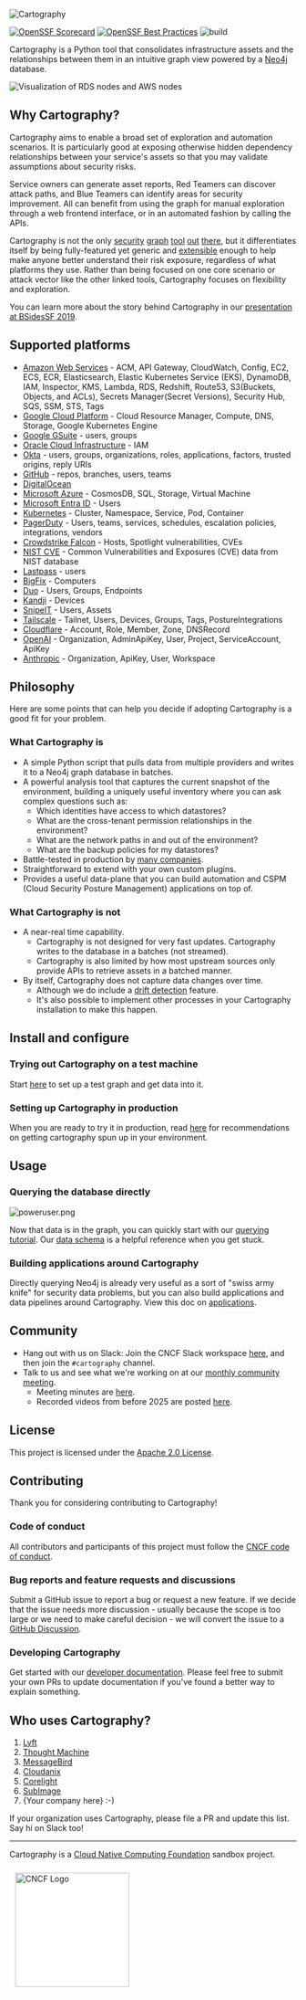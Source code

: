 ![Cartography](docs/root/images/logo-horizontal.png)

[![OpenSSF Scorecard](https://api.scorecard.dev/projects/github.com/cartography-cncf/cartography/badge)](https://scorecard.dev/viewer/?uri=github.com/cartography-cncf/cartography)
[![OpenSSF Best Practices](https://www.bestpractices.dev/projects/9637/badge)](https://www.bestpractices.dev/projects/9637)
![build](https://github.com/cartography-cncf/cartography/actions/workflows/publish-to-ghcr-and-pypi.yml/badge.svg)



Cartography is a Python tool that consolidates infrastructure assets and the relationships between them in an intuitive graph view powered by a [Neo4j](https://www.neo4j.com) database.

![Visualization of RDS nodes and AWS nodes](docs/root/images/accountsandrds.png)

## Why Cartography?
Cartography aims to enable a broad set of exploration and automation scenarios. It is particularly good at exposing otherwise hidden dependency relationships between your service's assets so that you may validate assumptions about security risks.

Service owners can generate asset reports, Red Teamers can discover attack paths, and Blue Teamers can identify areas for security improvement. All can benefit from using the graph for manual exploration through a web frontend interface, or in an automated fashion by calling the APIs.

Cartography is not the only [security](https://github.com/dowjones/hammer) [graph](https://github.com/BloodHoundAD/BloodHound) [tool](https://github.com/Netflix/security_monkey) [out](https://github.com/vysecurity/ANGRYPUPPY) [there](https://github.com/duo-labs/cloudmapper), but it differentiates itself by being fully-featured yet generic and [extensible](https://cartography-cncf.github.io/cartography/dev/writing-analysis-jobs.html) enough to help make anyone better understand their risk exposure, regardless of what platforms they use. Rather than being focused on one core scenario or attack vector like the other linked tools, Cartography focuses on flexibility and exploration.

You can learn more about the story behind Cartography in our [presentation at BSidesSF 2019](https://www.youtube.com/watch?v=ZukUmZSKSek).


## Supported platforms
- [Amazon Web Services](https://cartography-cncf.github.io/cartography/modules/aws/index.html) - ACM, API Gateway, CloudWatch, Config, EC2, ECS, ECR, Elasticsearch, Elastic Kubernetes Service (EKS), DynamoDB, IAM, Inspector, KMS, Lambda, RDS, Redshift, Route53, S3(Buckets, Objects, and ACLs), Secrets Manager(Secret Versions), Security Hub, SQS, SSM, STS, Tags
- [Google Cloud Platform](https://cartography-cncf.github.io/cartography/modules/gcp/index.html) - Cloud Resource Manager, Compute, DNS, Storage, Google Kubernetes Engine
- [Google GSuite](https://cartography-cncf.github.io/cartography/modules/gsuite/index.html) - users, groups
- [Oracle Cloud Infrastructure](https://cartography-cncf.github.io/cartography/modules/oci/index.html) - IAM
- [Okta](https://cartography-cncf.github.io/cartography/modules/okta/index.html) - users, groups, organizations, roles, applications, factors, trusted origins, reply URIs
- [GitHub](https://cartography-cncf.github.io/cartography/modules/github/index.html) - repos, branches, users, teams
- [DigitalOcean](https://cartography-cncf.github.io/cartography/modules/digitalocean/index.html)
- [Microsoft Azure](https://cartography-cncf.github.io/cartography/modules/azure/index.html) -  CosmosDB, SQL, Storage, Virtual Machine
- [Microsoft Entra ID](https://cartography-cncf.github.io/cartography/modules/entra/index.html) -  Users
- [Kubernetes](https://cartography-cncf.github.io/cartography/modules/kubernetes/index.html) - Cluster, Namespace, Service, Pod, Container
- [PagerDuty](https://cartography-cncf.github.io/cartography/modules/pagerduty/index.html) - Users, teams, services, schedules, escalation policies, integrations, vendors
- [Crowdstrike Falcon](https://cartography-cncf.github.io/cartography/modules/crowdstrike/index.html) - Hosts, Spotlight vulnerabilities, CVEs
- [NIST CVE](https://cartography-cncf.github.io/cartography/modules/cve/index.html) - Common Vulnerabilities and Exposures (CVE) data from NIST database
- [Lastpass](https://cartography-cncf.github.io/cartography/modules/lastpass/index.html) - users
- [BigFix](https://cartography-cncf.github.io/cartography/modules/bigfix/index.html) - Computers
- [Duo](https://cartography-cncf.github.io/cartography/modules/duo/index.html) - Users, Groups, Endpoints
- [Kandji](https://cartography-cncf.github.io/cartography/modules/kandji/index.html) - Devices
- [SnipeIT](https://cartography-cncf.github.io/cartography/modules/snipeit/index.html) - Users, Assets
- [Tailscale](https://cartography-cncf.github.io/cartography/modules/tailscale/index.html) - Tailnet, Users, Devices, Groups, Tags, PostureIntegrations
- [Cloudflare](https://cartography-cncf.github.io/cartography/modules/cloudflare/index.html) - Account, Role, Member, Zone, DNSRecord
- [OpenAI](https://cartography-cncf.github.io/cartography/modules/openai/index.html) - Organization, AdminApiKey, User, Project, ServiceAccount, ApiKey
- [Anthropic](https://cartography-cncf.github.io/cartography/modules/anthropic/index.html) - Organization, ApiKey, User, Workspace


## Philosophy
Here are some points that can help you decide if adopting Cartography is a good fit for your problem.

### What Cartography is
- A simple Python script that pulls data from multiple providers and writes it to a Neo4j graph database in batches.
- A powerful analysis tool that captures the current snapshot of the environment, building a uniquely useful inventory where you can ask complex questions such as:
  - Which identities have access to which datastores?
  - What are the cross-tenant permission relationships in the environment?
  - What are the network paths in and out of the environment?
  - What are the backup policies for my datastores?
- Battle-tested in production by [many companies](#who-uses-cartography).
- Straightforward to extend with your own custom plugins.
- Provides a useful data-plane that you can build automation and CSPM (Cloud Security Posture Management) applications on top of.

### What Cartography is not
- A near-real time capability.
  - Cartography is not designed for very fast updates. Cartography writes to the database in a batches (not streamed).
  - Cartography is also limited by how most upstream sources only provide APIs to retrieve assets in a batched manner.
- By itself, Cartography does not capture data changes over time.
  - Although we do include a [drift detection](https://cartography-cncf.github.io/cartography/usage/drift-detect.html) feature.
  - It's also possible to implement other processes in your Cartography installation to make this happen.


## Install and configure

### Trying out Cartography on a test machine
Start [here](https://cartography-cncf.github.io/cartography/install.html) to set up a test graph and get data into it.

### Setting up Cartography in production
When you are ready to try it in production, read [here](https://cartography-cncf.github.io/cartography/ops.html) for recommendations on getting cartography spun up in your environment.

## Usage

### Querying the database directly

![poweruser.png](docs/root/images/poweruser.png)

Now that data is in the graph, you can quickly start with our [querying tutorial](https://cartography-cncf.github.io/cartography/usage/tutorial.html). Our [data schema](https://cartography-cncf.github.io/cartography/usage/schema.html) is a helpful reference when you get stuck.

### Building applications around Cartography
Directly querying Neo4j is already very useful as a sort of "swiss army knife" for security data problems, but you can also build applications and data pipelines around Cartography. View this doc on [applications](https://cartography-cncf.github.io/cartography/usage/applications.html).


## Community

- Hang out with us on Slack: Join the CNCF Slack workspace [here](https://communityinviter.com/apps/cloud-native/cncf), and then join the `#cartography` channel.
- Talk to us and see what we're working on at our [monthly community meeting](https://zoom-lfx.platform.linuxfoundation.org/meetings/cartography?view=week).
  - Meeting minutes are [here](https://docs.google.com/document/d/1VyRKmB0dpX185I15BmNJZpfAJ_Ooobwz0U1WIhjDxvw).
  - Recorded videos from before 2025 are posted [here](https://www.youtube.com/playlist?list=PLMga2YJvAGzidUWJB_fnG7EHI4wsDDsE1).

## License

This project is licensed under the [Apache 2.0 License](LICENSE).

## Contributing
Thank you for considering contributing to Cartography!

### Code of conduct
All contributors and participants of this project must follow the  [CNCF code of conduct](https://github.com/cncf/foundation/blob/main/code-of-conduct.md).

### Bug reports and feature requests and discussions
Submit a GitHub issue to report a bug or request a new feature. If we decide that the issue needs more discussion - usually because the scope is too large or we need to make careful decision - we will convert the issue to a [GitHub Discussion](https://github.com/cartography-cncf/cartography/discussions).

### Developing Cartography

Get started with our [developer documentation](https://cartography-cncf.github.io/cartography/dev/developer-guide.html). Please feel free to submit your own PRs to update documentation if you've found a better way to explain something.

## Who uses Cartography?

1. [Lyft](https://www.lyft.com)
1. [Thought Machine](https://thoughtmachine.net/)
1. [MessageBird](https://messagebird.com)
1. [Cloudanix](https://www.cloudanix.com/)
1. [Corelight](https://www.corelight.com/)
1. [SubImage](https://subimage.io)
1. {Your company here} :-)

If your organization uses Cartography, please file a PR and update this list. Say hi on Slack too!

---

Cartography is a [Cloud Native Computing Foundation](https://www.cncf.io/) sandbox project.<br>
<div style="background-color: white; display: inline-block; padding: 10px;">
  <img src="docs/root/images/cncf-color.png" alt="CNCF Logo" width="200">
</div>
